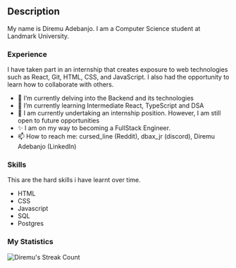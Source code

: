 ## Description

My name is Diremu Adebanjo. I am a Computer Science student at Landmark University.   

### Experience
I have taken part in an internship that creates exposure to web technologies such as React, Git, HTML, CSS, and JavaScript. I also had the opportunity to learn how to collaborate with others.  

- 🔭 I’m currently delving into the Backend and its technologies  
- 🌱 I’m currently learning Intermediate React, TypeScript and DSA 
- 👯 I am currently undertaking an internship position.  However, I am still open to future opportunities
- ✨ I am on my way to becoming a FullStack Engineer.  
- 📫 How to reach me: cursed_line (Reddit), dbax_jr (discord), Diremu Adebanjo (LinkedIn)  

### Skills
This are the hard skills i have learnt over time.
- HTML
- CSS
- Javascript
- SQL
- Postgres
  
### My Statistics
<p>
  <img align="left" src="https://github-readme-streak-stats.herokuapp.com/?user=diremu&" alt="Diremu's Streak Count" />
</p>
